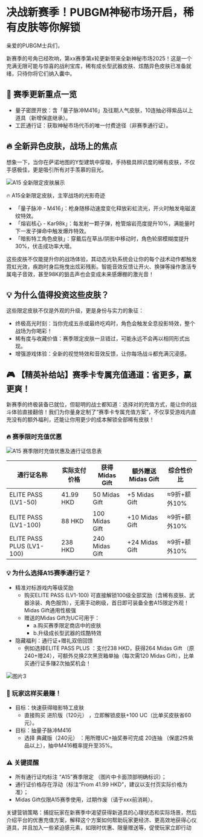 # 决战新赛季！PUBGM神秘市场开启，稀有皮肤等你解锁

亲爱的PUBGM士兵们，

新赛季的号角已经吹响，第xx赛季第x轮更新带来全新神秘市场2025！这是一个充满无限可能与惊喜的战利宝库，稀有成长型武器皮肤、炫酷异色皮肤已准备就绪，只待你将它们纳入囊中。

## 🎯 赛季更新重点一览

- 量子密匣开放：含「量子脉冲M416」及往期人气皮肤，10连抽必得紫品以上道具（新增保底继承）。
- 工匠通行证：获取神秘市场代币的唯一付费途径（非赛季通行证）。

## 🔥 全新异色皮肤，战场上的焦点


想象一下，当你在萨诺地图的Y型建筑中穿梭，手持极具辨识度的稀有皮肤，不仅手感极佳，更是吸引所有对手羡慕的目光。

![A15 全新限定皮肤展示](url)

🔥 A15全新限定皮肤，主宰战场的光影奇迹

- 「量子脉冲 - M416」：枪身随移动速度变化释放彩虹流光，开火时触发电磁波纹特效。
- 「熔岩核心 - Kar98k」：每发射一颗子弹，枪管熔岩亮度提升10%，满能量时下一发子弹命中触发爆炸特效。
- 「暗影特工角色皮肤」：穿戴后在草丛/阴影中移动时，角色轮廓模糊度提升30%，伏击成功率大增。

这些皮肤不仅能提升你的战场体验，其动态光轨系统会让你的每个战术动作都触发霓虹光效，疾跑时身后拖曳出炫彩残影。智能音效反馈让开火、换弹等操作激活专属电子音效，甚至98K的狙击声也会变成未来感爆棚的激光音！

## 💡 为什么值得投资这些皮肤？


这些限定皮肤不仅是外观的升级，更是身份与实力的象征：

- 终极高光时刻：当你完成五杀或最终吃鸡时，角色会触发全息投影特效，整个战场为你喝彩！
- 稀有度与收藏价值：赛季限定皮肤一旦错过，可能永远不会再以相同形式出现。
- 增强游戏体验：全新的视觉特效和音效反馈，让你每场战斗都充满沉浸感。

## 🎮 【精英补给站】赛季卡专属充值通道：省更多，赢更爽！

新赛季的终极装备已就位，但聪明的战士都知道：选择对的充值方式，能让你的战斗体验直接翻倍！我们为你量身定制了“赛季卡专属充值方案”，不仅享受游戏内直充没有的额外福利，还能让你用更少的成本解锁全部稀有皮肤！

### 🔥 赛季限时充值优惠

![A15 赛季限时充值优惠及通行证信息表](url)

| 通行证名称 | 实际支付价格 | 获得Midas Gift | 额外赠送Midas Gift | 综合性价比 |
|------------|--------------|----------------|---------------------|------------|
| ELITE PASS (LV1-50) | 41.99 HKD | 50 Midas Gift | +5 Midas Gift | ≈9折+额外10% |
| ELITE PASS (LV1-100) | 88 HKD | 100 Midas Gift | +10 Midas Gift | ≈9折+额外10% |
| ELITE PASS PLUS (LV1-100) | 238 HKD | 240 Midas Gift | +24 Midas Gift | ≈9折+额外10% |

### 💡 为什么选择A15赛季通行证？

- 精准对标游戏内等级奖励
  - 购买ELITE PASS (LV1-100) 可直接解锁100级全部奖励（含稀有皮肤、武器涂装、角色服饰），无需手动刷级，首日即可装备全套A15限定外观！Midas Gift通用性极强
  - 赠送的Midas Gift为UC可用于：
    - a.购买赛季限定商店中的皮肤
    - b.升级成长型武器的炫酷特效
- 隐藏福利：通行证+赠礼双倍回馈
  - 例如选择ELITE PASS PLUS ：支付238 HKD，获得264 Midas Gift （原240+赠24），可额外兑换2次黑货箱单抽（每次需120 Midas Gift），比单买通行证多赚2次抽奖机会！

![图片3](url)

### 🚀 玩家这样买最赚！

- 目标：快速获得暗影特工皮肤
  - 直接购买 进阶版（120元） ，立即解锁皮肤+100 UC（比单买皮肤省60元）。
- 目标：抽量子脉冲M416
  - 选择 典藏版（240元） ：用所赠UC+抽奖券可完成 20连抽 （保底2件紫品以上），抽中M416概率提升至35%。

### ⚠️ 关键提醒

- 所有通行证均标注 “A15”赛季限定 （图片中卡面顶部明确标识）；
- 通行证价格存在浮动（标注“From 41.99 HKD”，建议以支付页实际价格为准）；
- Midas Gift仅限A15赛季使用，过期作废（请于xxx前消耗）。

关键营销策略：捕捉玩家在新赛季中渴望获得新道具的心理状态和实际场景，然后介绍平台的优惠充值方案，解释这个方案如何帮助玩家更经济、更高效地获得心仪道具，并且加入一些紧迫感元素，如限时优惠、限量赠送等，促使玩家立即行动
